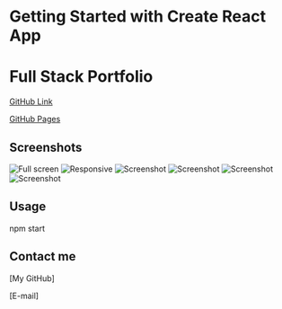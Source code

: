 # Getting Started with Create React App

# Full Stack Portfolio

[GitHub Link](https://github.com/Jlnaraga/portfolio-react.git)

[GitHub Pages](https://jlnaraga.github.io/portfolio-react/)

## Screenshots

![Full screen](./src/assets/images/react-portfolio.png)
![Responsive](./src/assets/images/react-portfolio.png_responsive.png)
![Screenshot](./src/assets/screenshots/portfolio_pic1.png)
![Screenshot](./src/assets/screenshots/portfolio_pic2.png)
![Screenshot](./src/assets/screenshots/portfolio_pic3.png)
![Screenshot](./src/assets/screenshots/portfolio_pic4.png)
## Usage

npm start

## Contact me

[My GitHub]

[E-mail]

